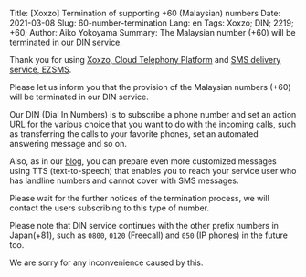 Title: [Xoxzo] Termination of supporting +60 (Malaysian) numbers
Date: 2021-03-08
Slug: 60-number-termination
Lang: en
Tags: Xoxzo; DIN; 2219; +60;
Author: Aiko Yokoyama
Summary: The Malaysian number (+60) will be terminated in our DIN service. 


Thank you for using [Xoxzo, Cloud Telephony Platform](https://www.xoxzo.com/en/)
and [SMS delivery service, EZSMS](https://www.ezsms.biz/en/).

Please let us inform you that the provision of the Malaysian numbers (+60) will be terminated in our DIN service. 

Our DIN (Dial In Numbers) is to subscribe a phone number and set an action URL for the various choice that you want to do with the incoming calls, such as transferring the calls to your favorite phones, set an automated answering message and so on.

Also, as in our [blog](https://blog.xoxzo.com/en/2017/05/24/text-to-speech-for-din/), you can prepare even more customized messages using TTS (text-to-speech) that enables you to reach your service user who has landline numbers and cannot cover with SMS messages. 

Please wait for the further notices of the termination process, we will contact the users subscribing to this type of number.

Please note that DIN service continues with the other prefix numbers in Japan(+81), such as `0800`, `0120` (Freecall) and `050` (IP phones) in the future too.

We are sorry for any inconvenience caused by this.


